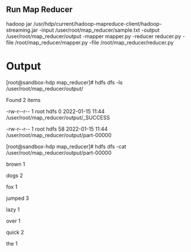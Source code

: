 ## Run Map Reducer
hadoop jar /usr/hdp/current/hadoop-mapreduce-client/hadoop-streaming.jar -input /user/root/map_reducer/sample.txt -output /user/root/map_reducer/output -mapper mapper.py -reducer reducer.py -file /root/map_reducer/mapper.py -file /root/map_reducer/reducer.py


# Output
[root@sandbox-hdp map_reducer]# hdfs dfs -ls /user/root/map_reducer/output/

Found 2 items

-rw-r--r--   1 root hdfs          0 2022-01-15 11:44 /user/root/map_reducer/output/_SUCCESS

-rw-r--r--   1 root hdfs         58 2022-01-15 11:44 /user/root/map_reducer/output/part-00000

[root@sandbox-hdp map_reducer]# hdfs dfs -cat /user/root/map_reducer/output/part-00000

brown	1

dogs	2

fox	1

jumped	3

lazy	1

over	1

quick	2

the	1

